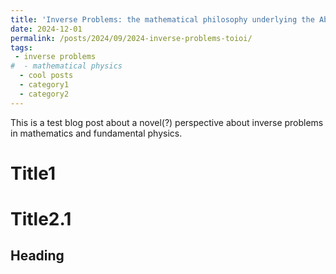 ```yaml
---
title: 'Inverse Problems: the mathematical philosophy underlying the Abstract Theory of Indirect Observation and Inference'
date: 2024-12-01
permalink: /posts/2024/09/2024-inverse-problems-toioi/
tags:
 - inverse problems
#  - mathematical physics
  - cool posts
  - category1
  - category2
---
```


This is a test blog post about a novel(?) perspective about inverse problems in mathematics and fundamental physics.

Title1
======

Title2.1
======

Heading
------